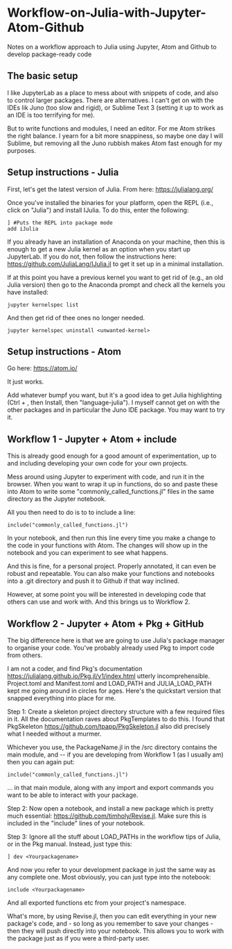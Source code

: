 # Workflow-on-Julia-with-Jupyter-Atom-Github
Notes on a workflow approach to Julia using Jupyter, Atom and Github to develop package-ready code

## The basic setup

I like JupyterLab as a place to mess about with snippets of code, and also to control larger packages. There are alternatives. I can't get on with the IDEs lik Juno (too slow and rigid), or Sublime Text 3 (setting it up to work as an IDE is too terrifying for me). 

But to write functions and modules, I need an editor. For me Atom strikes the right balance. I yearn for a bit more snappiness, so maybe one day I will Sublime, but removing all the Juno rubbish makes Atom fast enough for my purposes.

## Setup instructions - Julia

First, let's get the latest version of Julia. From here: https://julialang.org/

Once you've installed the binaries for your platform, open the REPL (i.e., click on "Julia") and install IJulia. To do this, enter the following:
```
] #Puts the REPL into package mode
add iJulia
```
If you already have an installation of Anaconda on your machine, then this is enough to get a new Julia kernel as an option when you start up JupyterLab. If you do not, then follow the instructions here: https://github.com/JuliaLang/IJulia.jl to get it set up in a minimal installation.

If at this point you have a previous kernel you want to get rid of (e.g., an old Julia version) then go to the Anaconda prompt and check all the kernels you have installed:

```
jupyter kernelspec list
```
And then get rid of thee ones no longer needed.
```
jupyter kernelspec uninstall <unwanted-kernel>
```
  
## Setup instructions - Atom

Go here: https://atom.io/

It just works. 

Add whatever bumpf you want, but it's a good idea to get Julia highlighting (Ctrl + , then Install, then "language-julia"). I myself cannot get on with the other packages and in particular the Juno IDE package. You may want to try it.

## Workflow 1 - Jupyter + Atom + include

This is already good enough for a good amount of experimentation, up to and including developing your own code for your own projects. 

Mess around using Jupyter to experiment with code, and run it in the browser. When you want to wrap it up in functions, do so and paste these into Atom to write some "commonly_called_functions.jl" files in the same directory as the Jupyter notebook.  

All you then need to do is to to include a line:
```
include("commonly_called_functions.jl")
```
In your notebook, and then run this line every time you make a change to the code in your functions with Atom. The changes will show up in the notebook and you can experiment to see what happens.

And this is fine, for a personal project. Properly annotated, it can even be robust and repeatable. You can also make your functions and notebooks into a .git directory and push it to Github if that way inclined.

However, at some point you will be interested in developing code that others can use and work with. And this brings us to Workflow 2.

## Workflow 2 - Jupyter + Atom + Pkg + GitHub

The big difference here is that we are going to use Julia's package manager to organise your code. You've probably already used Pkg to import code from others.

I am not a coder, and find Pkg's documentation https://julialang.github.io/Pkg.jl/v1/index.html utterly incomprehensible. Project.toml and Manifest.toml and LOAD_PATH and JULIA_LOAD_PATH kept me going around in circles for ages. Here's the quickstart version that snapped everything into place for me.

Step 1: Create a skeleton project directory structure with a few required files in it. All the documentation raves about PkgTemplates to do this. I found that PkgSkeleton https://github.com/tpapp/PkgSkeleton.jl also did precisely what I needed without a murmer.

Whichever you use, the PackageName.jl in the /src directory contains the main module, and -- if you are developing from Workflow 1 (as I usually am) then you can again put:

```
include("commonly_called_functions.jl")
```
... in that main module, along with any import and export commands you want to be able to interact with your package.

Step 2: Now open a notebook, and install a new package which is pretty much essential: https://github.com/timholy/Revise.jl. Make sure this is included in the "include" lines of your notebook.

Step 3: Ignore all the stuff about LOAD_PATHs in the workflow tips of Julia, or in the Pkg manual. Instead, just type this:
```
] dev <Yourpackagename>
```
And now you refer to your development package in just the same way as any complete one. Most obviously, you can just type into the notebook:
```
include <Yourpackagename>
```
And all exported functions etc from your project's namespace.
  
What's more, by using Revise.jl, then you can edit everything in your new package's code, and - so long as you remember to save your changes - then they will push directly into your notebook. This allows you to work with the package just as if you were a third-party user.
